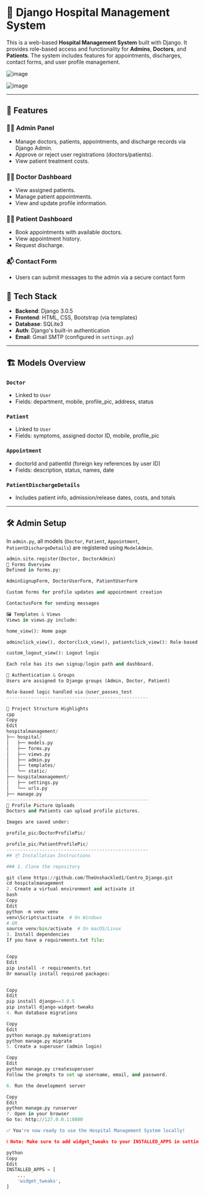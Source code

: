 # 🏥 Django Hospital Management System
This is a web-based **Hospital Management System** built with Django. It provides role-based access and functionality for **Admins**, **Doctors**, and **Patients**. The system includes features for appointments, discharges, contact forms, and user profile management.

![image](https://github.com/user-attachments/assets/3af743e8-bcd8-4acb-8701-4475174584a6)

![image](https://github.com/user-attachments/assets/e32901bc-bf7d-4c2e-9279-0d4ce4cab631)























---

## 🚀 Features

### 👨‍⚕️ Admin Panel
- Manage doctors, patients, appointments, and discharge records via Django Admin.
- Approve or reject user registrations (doctors/patients).
- View patient treatment costs.

### 👩‍⚕️ Doctor Dashboard
- View assigned patients.
- Manage patient appointments.
- View and update profile information.

### 🧑‍💼 Patient Dashboard
- Book appointments with available doctors.
- View appointment history.
- Request discharge.

### 📬 Contact Form
- Users can submit messages to the admin via a secure contact form
## 🧩 Tech Stack

- **Backend**: Django 3.0.5
- **Frontend**: HTML, CSS, Bootstrap (via templates)
- **Database**: SQLite3
- **Auth**: Django's built-in authentication
- **Email**: Gmail SMTP (configured in `settings.py`)
---

## 🏗️ Models Overview

### `Doctor`
- Linked to `User`
- Fields: department, mobile, profile_pic, address, status

### `Patient`
- Linked to `User`
- Fields: symptoms, assigned doctor ID, mobile, profile_pic

### `Appointment`
- doctorId and patientId (foreign key references by user ID)
- Fields: description, status, names, date

### `PatientDischargeDetails`
- Includes patient info, admission/release dates, costs, and totals

---

## 🛠️ Admin Setup

In `admin.py`, all models (`Doctor`, `Patient`, `Appointment`, `PatientDischargeDetails`) are registered using `ModelAdmin`.

```python
admin.site.register(Doctor, DoctorAdmin)
🧾 Forms Overview
Defined in forms.py:

AdminSignupForm, DoctorUserForm, PatientUserForm

Custom forms for profile updates and appointment creation

ContactusForm for sending messages

🖼️ Templates & Views
Views in views.py include:

home_view(): Home page

adminclick_view(), doctorclick_view(), patientclick_view(): Role-based access

custom_logout_view(): Logout logic

Each role has its own signup/login path and dashboard.

🔐 Authentication & Groups
Users are assigned to Django groups (Admin, Doctor, Patient)

Role-based logic handled via @user_passes_test
----------------------------------------------------

📂 Project Structure Highlights
cpp
Copy
Edit
hospitalmanagement/
├── hospital/
│   ├── models.py
│   ├── forms.py
│   ├── views.py
│   ├── admin.py
│   ├── templates/
│   └── static/
├── hospitalmanagement/
│   ├── settings.py
│   └── urls.py
├── manage.py
----------------------------------------------------
📸 Profile Picture Uploads
Doctors and Patients can upload profile pictures.

Images are saved under:

profile_pic/DoctorProfilePic/

profile_pic/PatientProfilePic/
----------------------------------------------------
## 📦 Installation Instructions

### 1. Clone the repository

git clone https://github.com/TheUnshackled1/Centro_Django.git
cd hospitalmanagement
2. Create a virtual environment and activate it
bash
Copy
Edit
python -m venv venv
venv\Scripts\activate  # On Windows
# OR
source venv/bin/activate  # On macOS/Linux
3. Install dependencies
If you have a requirements.txt file:


Copy
Edit
pip install -r requirements.txt
Or manually install required packages:


Copy
Edit
pip install django==3.0.5
pip install django-widget-tweaks
4. Run database migrations

Copy
Edit
python manage.py makemigrations
python manage.py migrate
5. Create a superuser (admin login)

Copy
Edit
python manage.py createsuperuser
Follow the prompts to set up username, email, and password.

6. Run the development server

Copy
Edit
python manage.py runserver
7. Open in your browser
Go to: http://127.0.0.1:8000

✅ You're now ready to use the Hospital Management System locally!

ℹ️ Note: Make sure to add widget_tweaks to your INSTALLED_APPS in settings.py if it's not already present:

python
Copy
Edit
INSTALLED_APPS = [
    ...
    'widget_tweaks',
]
